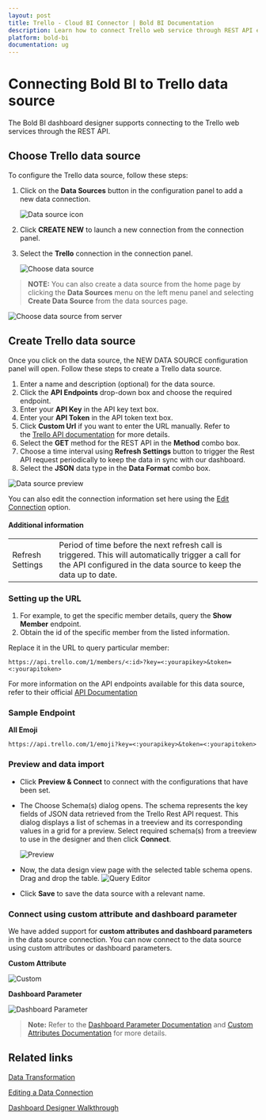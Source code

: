 ```yaml
---
layout: post
title: Trello - Cloud BI Connector | Bold BI Documentation
description: Learn how to connect Trello web service through REST API endpoint with Bold BI Cloud and create data source.
platform: bold-bi
documentation: ug
---
```


# Connecting Bold BI to Trello data source
The Bold BI dashboard designer supports connecting to the Trello web services through the REST API.

## Choose Trello data source

To configure the Trello data source, follow these steps:

1. Click on the **Data Sources** button in the configuration panel to add a new data connection.

   ![Data source icon](/static/assets/working-with-datasource/data-connectors/images/common/DataSourcesIcon.png)

2. Click **CREATE NEW** to launch a new connection from the connection panel.
3. Select the **Trello** connection in the connection panel.

   ![Choose data source](/static/assets/working-with-datasource/data-connectors/images/Trello/ChooseDS.png)

> **NOTE:** You can also create a data source from the home page by clicking the **Data Sources** menu on the left menu panel and selecting **Create Data Source** from the data sources page.

   ![Choose data source from server](/static/assets/working-with-datasource/data-connectors/images/Trello/ChooseDS_Server.png)


## Create Trello data source
Once you click on the data source, the NEW DATA SOURCE configuration panel will open. Follow these steps to create a Trello data source.
1. Enter a name and description (optional) for the data source.
2. Click the **API Endpoints** drop-down box and choose the required endpoint.
3. Enter your **API Key** in the API key text box.
4. Enter your **API Token** in the API token text box. 
5. Click **Custom Url** if you want to enter the URL manually. Refer to the [Trello API documentation](https://developer.atlassian.com/cloud/trello/guides/rest-api/api-introduction/) for more details. 
6. Select the **GET** method for the REST API in the **Method** combo box.
7. Choose a time interval using **Refresh Settings** button to trigger the Rest API request periodically to keep the data in sync with our dashboard. 
8. Select the **JSON** data type in the **Data Format** combo box.

![Data source preview](/static/assets/working-with-datasource/data-connectors/images/Trello/DataSourcesView.png)

You can also edit the connection information set here using the [Edit Connection](/working-with-data-sources/editing-a-data-connection/) option.

#### Additional information
<table width="600">
<tr>
<td>
Refresh Settings
</td>
<td>
Period of time before the next refresh call is triggered. This will automatically trigger a call for the API configured in the data source to keep the data up to date.
</td>
</tr>
</table>

### Setting up the URL

1. For example, to get the specific member details, query the **Show Member** endpoint.
2. Obtain the id of the specific member from the listed information.

Replace it in the URL to query particular member:

`https://api.trello.com/1/members/<:id>?key=<:yourapikey>&token=<:yourapitoken>`

For more information on the API endpoints available for this data source, refer to their official [API Documentation](https://developer.atlassian.com/cloud/trello/guides/rest-api/api-introduction/)

### Sample Endpoint

**All Emoji**

`https://api.trello.com/1/emoji?key=<:yourapikey>&token=<:yourapitoken>`

### Preview and data import
* Click **Preview & Connect** to connect with the configurations that have been set.
* The Choose Schema(s) dialog opens. The schema represents the key fields of JSON data retrieved from the Trello Rest API request. This dialog displays a list of schemas in a treeview and its corresponding values in a grid for a preview. Select required schema(s) from a treeview to use in the designer and then click **Connect**.

   ![Preview](/static/assets/working-with-datasource/data-connectors/images/common/Preview.png)

* Now, the data design view page with the selected table schema opens. Drag and drop the table.
   ![Query Editor](/static/assets/working-with-datasource/data-connectors/images/common/QueryEditor.png)

* Click **Save** to save the data source with a relevant name.

### Connect using custom attribute and dashboard parameter

We have added support for **custom attributes and dashboard parameters** in the data source connection. You can now connect to the data source using custom attributes or dashboard parameters.

**Custom Attribute**

![Custom](/static/assets/working-with-datasource/data-connectors/images/Trello/Custom.png)

**Dashboard Parameter**

![Dashboard Parameter](/static/assets/working-with-datasource/data-connectors/images/Trello/Dashboardparameter.png)

>**Note:** Refer to the [Dashboard Parameter Documentation](https://help.boldbi.com/working-with-data-sources/dashboard-parameter/) and [Custom Attributes Documentation](https://help.boldbi.com/working-with-data-sources/configuring-custom-attribute/) for more details.

## Related links
[Data Transformation](/working-with-data-sources/data-modeling/joining-table/)

[Editing a Data Connection](/working-with-data-sources/editing-a-data-connection/)   

[Dashboard Designer Walkthrough](/getting-started/creating-dashboard/)